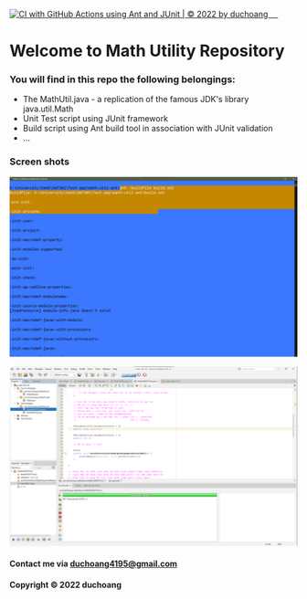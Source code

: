 [![CI with GitHub Actions using Ant and JUnit | © 2022 by duchoang &emsp;](https://github.com/n-d-h/math-util-ant/actions/workflows/ci-with-ant.yml/badge.svg)](https://github.com/n-d-h/math-util-ant/actions/workflows/ci-with-ant.yml)


# Welcome to Math Utility Repository

### You will find in this repo the following belongings:

* The MathUtil.java - a replication of the famous JDK's library java.util.Math
* Unit Test script using JUnit framework
* Build script using Ant build tool in association with JUnit validation
* ...

### Screen shots

![Build process with Ant](https://github.com/duchoang0372/math-util-ant/blob/main/screenshot/build-process.png)

![DDT source code with JUnit](https://github.com/duchoang0372/math-util-ant/blob/main/screenshot/ddt-source-code-with-junit.png)

#### Contact me via duchoang4195@gmail.com

#### Copyright &#169; 2022 duchoang